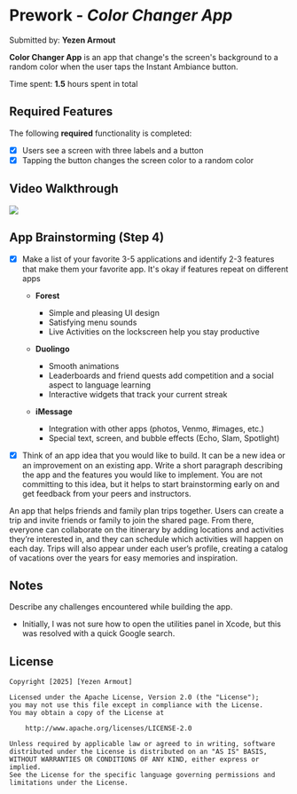 # Prework - *Color Changer App*

Submitted by: **Yezen Armout**

**Color Changer App** is an app that change's the screen's background to a random color when the user taps the Instant Ambiance button.

Time spent: **1.5** hours spent in total

## Required Features

The following **required** functionality is completed:

- [x] Users see a screen with three labels and a button
- [x] Tapping the button changes the screen color to a random color
 
## Video Walkthrough

<a href="https://www.loom.com/share/c4bcec85fbdd40c994c278651bcd4a03">
 <img style="max-width:300px;" src="https://cdn.loom.com/sessions/thumbnails/c4bcec85fbdd40c994c278651bcd4a03-280054fad8911870-full-play.gif">
</a>

## App Brainstorming (Step 4)

- [x] Make a list of your favorite 3-5 applications and identify 2-3 features that make them your favorite app. It's okay if features repeat on different apps

  - **Forest**
    - Simple and pleasing UI design
    - Satisfying menu sounds
    - Live Activities on the lockscreen help you stay productive
   
  - **Duolingo**
    - Smooth animations
    - Leaderboards and friend quests add competition and a social aspect to language learning
    - Interactive widgets that track your current streak
  
  - **iMessage**
    - Integration with other apps (photos, Venmo, #images, etc.)
    - Special text, screen, and bubble effects (Echo, Slam, Spotlight)
 
- [x] Think of an app idea that you would like to build. It can be a new idea or an improvement on an existing app. Write a short paragraph describing the app and the features you would like to implement. You are not committing to this idea, but it helps to start brainstorming early on and get feedback from your peers and instructors.
 
An app that helps friends and family plan trips together. Users can create a trip and invite friends or family to join the shared page. From there, everyone can collaborate on the itinerary by adding locations and activities they’re interested in, and they can schedule which activities will happen on each day. Trips will also appear under each user’s profile, creating a catalog of vacations over the years for easy memories and inspiration.

## Notes

Describe any challenges encountered while building the app. 

- Initially, I was not sure how to open the utilities panel in Xcode, but this was resolved with a quick Google search.

## License

    Copyright [2025] [Yezen Armout]

    Licensed under the Apache License, Version 2.0 (the "License");
    you may not use this file except in compliance with the License.
    You may obtain a copy of the License at

        http://www.apache.org/licenses/LICENSE-2.0

    Unless required by applicable law or agreed to in writing, software
    distributed under the License is distributed on an "AS IS" BASIS,
    WITHOUT WARRANTIES OR CONDITIONS OF ANY KIND, either express or implied.
    See the License for the specific language governing permissions and
    limitations under the License.

